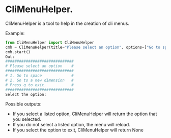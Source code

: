 CliMenuHelper.
==============

CliMenuHelper is a tool to help in the creation of cli menus.

Example:
```python
from CliMenuHelper import CliMenuHelper
cmh = CliMenuHelper(title="Please select an option", options=["Go to space", "Go to a new dimension"])
cmh.start()
Out:
##############################
# Please select an option    #
##############################
# 1. Go to space             #
# 2. Go to a new dimension   #
# Press q to exit.           #
##############################
Select the option:
```
Possible outputs:

 - If you select a listed option, CliMenuHelper will return the option that you selected.
 - If you do not select a listed option, the menu will reload.
 - If you select the option to exit, CliMenuHelper will return None
